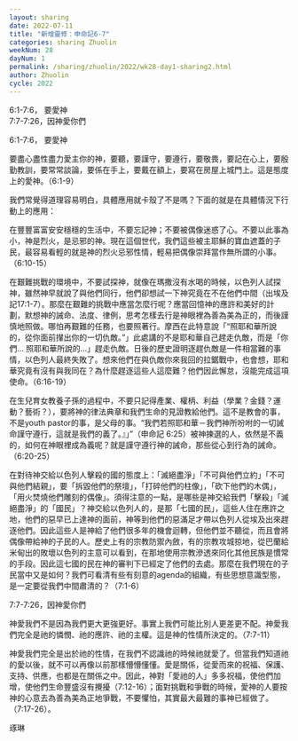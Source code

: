 ```yaml
---
layout: sharing
date: 2022-07-11
title: "新增靈修：申命記6-7"
categories: sharing Zhuolin
weekNum: 28
dayNum: 1
permalink: /sharing/zhuolin/2022/wk28-day1-sharing2.html
author: Zhuolin
cycle: 2022
---  
```


6:1-7:6， 要愛神  
7:7-7:26，因神愛你們

6:1-7:6， 要愛神

要盡心盡性盡力愛主你的神，要聽，要謹守，要遵行，要敬畏，要記在心上，要殷勤教訓，要常常談論，要係在手上，要戴在額上，要寫在房屋上城門上。這是態度上的愛神。（6:1-9）

我們常覺得道理容易明白，具體應用就卡殼了不是嗎？下面的就是在具體情況下行動上的應用：

在豐豐富富安安穩穩的生活中，不要忘記神；不要被偶像迷惑了心。不要以此事為小，神是烈火，是忌邪的神。現在這個世代，我們這些被主耶穌的寶血遮蓋的子民，最容易看輕的就是神的烈火忌邪性情，輕易把偶像崇拜當作無所謂的小事。（6:10-15）

在艱難挑戰的環境中，不要試探神，就像在瑪撒沒有水喝的時候，以色列人試探神，雖然神早就說了與他們同行，他們卻想試一下神究竟在不在他們中間（出埃及記17:1-7）。那麼在艱難的挑戰中應當怎麼行呢？應當回憶神的應許和美好的計劃，默想神的誡命、法度、律例，思考怎樣去行是神眼裡為善為美為正的，而後謹慎地照做。哪怕再艱難的任務，也要照著行。摩西在此特意說「“照耶和華所說的，從你面前攆出你的一切仇敵。”」此處講的不是耶和華自己趕走仇敵，而是「你們… 照耶和華所說的…」趕走仇敵。日後的歷史證明逐趕仇敵是一件相當難的事情，以色列人最終失敗了。想來他們在與仇敵你來我回的拉鋸戰中，也會想，耶和華究竟有沒有與我同在？為什麼趕逐這些人這麼難？他們因此懈怠，沒能完成這項使命。（6:16-19）

在生兒育女教養子孫的過程中，不要只記得產業、權柄、利益（學業？金錢？運動？藝術？），要將神的律法典章和我們生命的見證教給他們。這不是教會的事，不是youth pastor的事，是父母的事。“我們若照耶和華－我們神所吩咐的一切誡命謹守遵行，這就是我們的義了。』」”（申命記‬ ‭6:25‬）被神揀選的人，依然是不義的，如何在神眼裡成為義呢？就是謹守遵行神的誡命，那些從心到行為的誡命。（6:20-25）

在對待神交給以色列人擊殺的國的態度上：「滅絕盡淨」「不可與他們立約」「不可與他們結親」，要「拆毀他們的祭壇」，「打碎他們的柱像」，「砍下他們的木偶」，「用火焚燒他們雕刻的偶像」。須得注意的一點，是哪些是神交給我們「擊殺」「滅絕盡淨」的「國民」？神交給以色列人的，是那「七國的民」，這些人住在應許之地，他們的惡早已上達神的面前，神等到他們的惡滿足才帶以色列人從埃及出來趕逐他們。因此這些人是神給了他們很多年的機會迴轉，但他們並不聽從，而且會將偶像帶給神的子民的人。歷史上有的宗教防禦內斂，有的宗教攻城掠地，從巴蘭給米甸出的敗壞以色列的主意可以看到，在那地使用宗教滲透來同化其他民族是慣常的手段。因此這七國的民在神的審判下已經定了他們的去處。那麼在我們現在的子民當中又是如何？我們可看清有些有刻意的agenda的組織，有些思想意識型態，是一定要從我們中間肅清的？（7:1-6）

7:7-7:26，因神愛你們

神愛我們不是因為我們更大更強更好。事實上我們可能比別人更差更不配。神愛我們完全是祂的憐憫、祂的應許、祂的主權。這是神的性情所決定的。（7:7-11）

神愛我們完全是出於祂的性情，在我們不認識祂的時候祂就愛了。但當我們知道祂的愛以後，就不可以再像以前那樣懵懵懂懂。愛是關係，從愛而來的祝福、保護、支持、供應，也都是在關係之中。因此，神對「愛祂的人」多多祝福，使他們加增，使他們生命豐盛沒有攪擾（7:12-16）；面對挑戰和爭戰的時候，愛神的人要按神的心意去為善為美為正地爭戰，不要懼怕，其實最大最難的事神已經做了。（7:17-26）。

琢琳
